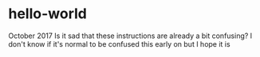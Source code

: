 # hello-world
October 2017
Is it sad that these instructions are already a bit confusing?
I don't know if it's normal to be confused this early on but I hope it is
